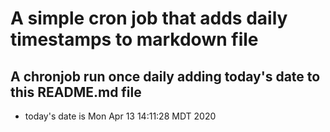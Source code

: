 A simple cron job that adds daily timestamps to markdown file
============================================================
## A chronjob run once daily adding today's date to this README.md file
* today's date is Mon Apr 13 14:11:28 MDT 2020
